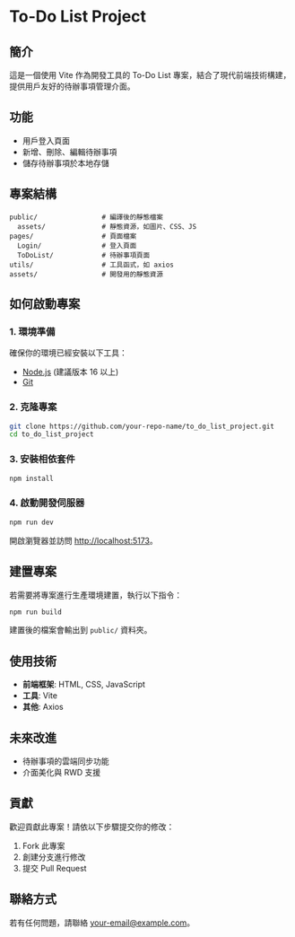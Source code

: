 # To-Do List Project

## 簡介
這是一個使用 Vite 作為開發工具的 To-Do List 專案，結合了現代前端技術構建，提供用戶友好的待辦事項管理介面。

## 功能
- 用戶登入頁面
- 新增、刪除、編輯待辦事項
- 儲存待辦事項於本地存儲

## 專案結構
```
public/                # 編譯後的靜態檔案
  assets/              # 靜態資源，如圖片、CSS、JS
pages/                 # 頁面檔案
  Login/               # 登入頁面
  ToDoList/            # 待辦事項頁面
utils/                 # 工具函式，如 axios
assets/                # 開發用的靜態資源
```

## 如何啟動專案

### 1. 環境準備
確保你的環境已經安裝以下工具：
- [Node.js](https://nodejs.org/) (建議版本 16 以上)
- [Git](https://git-scm.com/)

### 2. 克隆專案
```bash
git clone https://github.com/your-repo-name/to_do_list_project.git
cd to_do_list_project
```

### 3. 安裝相依套件
```bash
npm install
```

### 4. 啟動開發伺服器
```bash
npm run dev
```
開啟瀏覽器並訪問 [http://localhost:5173](http://localhost:5173)。

## 建置專案
若需要將專案進行生產環境建置，執行以下指令：
```bash
npm run build
```
建置後的檔案會輸出到 `public/` 資料夾。

## 使用技術
- **前端框架**: HTML, CSS, JavaScript
- **工具**: Vite
- **其他**: Axios

## 未來改進
- 待辦事項的雲端同步功能
- 介面美化與 RWD 支援

## 貢獻
歡迎貢獻此專案！請依以下步驟提交你的修改：
1. Fork 此專案
2. 創建分支進行修改
3. 提交 Pull Request

## 聯絡方式
若有任何問題，請聯絡 [your-email@example.com](mailto:your-email@example.com)。


